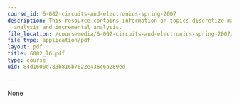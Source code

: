 ```yaml
---
course_id: 6-002-circuits-and-electronics-spring-2007
description: This resource contains information on topics discretize matter, nonlinear
  analysis and incremental analysis.
file_location: /coursemedia/6-002-circuits-and-electronics-spring-2007/84d1600d783b816b7622e436c6a289ed_6002_l6.pdf
file_type: application/pdf
layout: pdf
title: 6002_l6.pdf
type: course
uid: 84d1600d783b816b7622e436c6a289ed

---
```

None